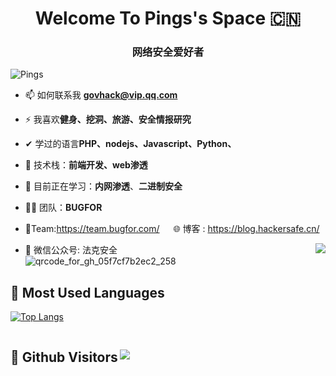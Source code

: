 <h1 align="center">Welcome To Pings's Space 🇨🇳</h1>
<h3 align="center">网络安全爱好者</h3>

<p align="left"> <img src="https://komarev.com/ghpvc/?username=BugFor-Pings&label=Profile%20views&color=0e75b6&style=flat" alt="Pings" /> </p>

- 📫 如何联系我 **govhack@vip.qq.com** 
- ⚡ 我喜欢**健身、挖洞、旅游、安全情报研究**
- ✔  学过的语言**PHP、nodejs、Javascript、Python、** 
- 🚪  技术栈：**前端开发、web渗透**
- 📕  目前正在学习：**内网渗透**、**二进制安全**
-  🐱‍👤 团队：**BUGFOR** 

- 🔗Team:https://team.bugfor.com/ &emsp; :globe_with_meridians: 博客 : https://blog.hackersafe.cn/ 


<img align="right" src="https://github-readme-stats.vercel.app/api?username=BugFor-Pings&show_icons=flash" />

- :tada: 微信公众号: 法克安全  
 ![qrcode_for_gh_05f7cf7b2ec2_258](https://s2.xptou.com/2023/04/13/64381c53262cd.jpg)


## &#x1f4dd; Most Used Languages

[![Top Langs](https://github-readme-stats.vercel.app/api/top-langs/?username=BugFor-Pings&hide=html)](https://fireline.fun/)


<h2 align="left" style="display: inline-block;"> &#x1f92b; Github Visitors   
<img align="right" src="https://profile-counter.glitch.me/BugFor-Pings/count.svg" /> 
</h2> 

